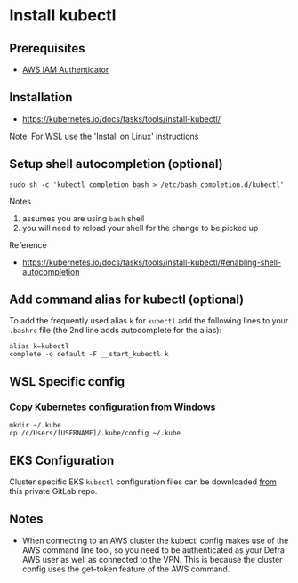 # Install kubectl

## Prerequisites

* [AWS IAM Authenticator](install-aws-aim-authenticator.md)

## Installation

* https://kubernetes.io/docs/tasks/tools/install-kubectl/

Note: For WSL use the 'Install on Linux' instructions

## Setup shell autocompletion (optional)

```
sudo sh -c 'kubectl completion bash > /etc/bash_completion.d/kubectl'
```

Notes

1. assumes you are using `bash` shell
1. you will need to reload your shell for the change to be picked up

Reference

* https://kubernetes.io/docs/tasks/tools/install-kubectl/#enabling-shell-autocompletion

## Add command alias for kubectl (optional)

To add the frequently used alias `k` for `kubectl` add the following lines to your `.bashrc` file (the 2nd line adds autocomplete for the alias):

```
alias k=kubectl
complete -o default -F __start_kubectl k
```

## WSL Specific config

### Copy Kubernetes configuration from Windows
```
mkdir ~/.kube
cp /c/Users/[USERNAME]/.kube/config ~/.kube
```

## EKS Configuration

Cluster specific EKS `kubectl` configuration files can be downloaded [from](https://gitlab-dev.aws-int.defra.cloud/ffc/kubernetes) this private GitLab repo.

## Notes

* When connecting to an AWS cluster the kubectl config makes use of the AWS command line tool, so you need to be authenticated as your Defra AWS user as well as connected to the VPN. This is because the cluster config uses the get-token feature of the AWS command.
